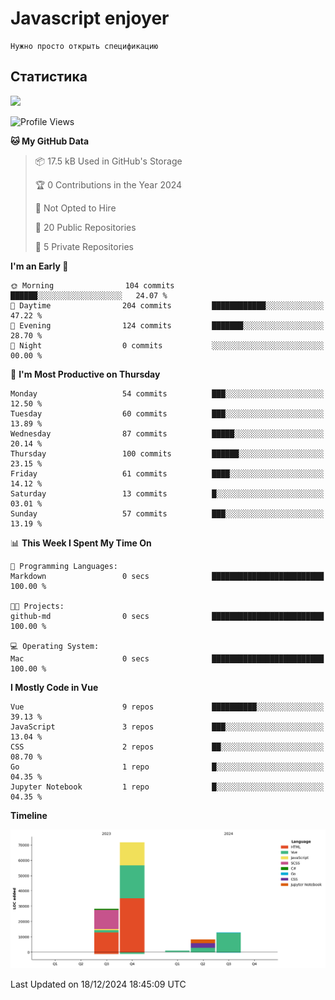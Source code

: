 # Javascript enjoyer

```
Нужно просто открыть спецификацию
```

## Статистика

<img height="202px" src="https://github-readme-stats.vercel.app/api/top-langs/?username=esavenko&hide=html&hide_title=true&hide_border=true&layout=compact&langs_count=8&exclude_repo=,Redventures-Movie-Quotes&theme=dark&text_color=010101&bg_color=fff9dd&show_icons=true"/>

<!--START_SECTION:waka-->
![Profile Views](http://img.shields.io/badge/Profile%20Views-53-blue)

**🐱 My GitHub Data** 

> 📦 17.5 kB Used in GitHub's Storage 
 > 
> 🏆 0 Contributions in the Year 2024
 > 
> 🚫 Not Opted to Hire
 > 
> 📜 20 Public Repositories 
 > 
> 🔑 5 Private Repositories 
 > 
**I'm an Early 🐤** 

```text
🌞 Morning                104 commits         ██████░░░░░░░░░░░░░░░░░░░   24.07 % 
🌆 Daytime                204 commits         ████████████░░░░░░░░░░░░░   47.22 % 
🌃 Evening                124 commits         ███████░░░░░░░░░░░░░░░░░░   28.70 % 
🌙 Night                  0 commits           ░░░░░░░░░░░░░░░░░░░░░░░░░   00.00 % 
```
📅 **I'm Most Productive on Thursday** 

```text
Monday                   54 commits          ███░░░░░░░░░░░░░░░░░░░░░░   12.50 % 
Tuesday                  60 commits          ███░░░░░░░░░░░░░░░░░░░░░░   13.89 % 
Wednesday                87 commits          █████░░░░░░░░░░░░░░░░░░░░   20.14 % 
Thursday                 100 commits         ██████░░░░░░░░░░░░░░░░░░░   23.15 % 
Friday                   61 commits          ████░░░░░░░░░░░░░░░░░░░░░   14.12 % 
Saturday                 13 commits          █░░░░░░░░░░░░░░░░░░░░░░░░   03.01 % 
Sunday                   57 commits          ███░░░░░░░░░░░░░░░░░░░░░░   13.19 % 
```


📊 **This Week I Spent My Time On** 

```text
💬 Programming Languages: 
Markdown                 0 secs              █████████████████████████   100.00 % 

🐱‍💻 Projects: 
github-md                0 secs              █████████████████████████   100.00 % 

💻 Operating System: 
Mac                      0 secs              █████████████████████████   100.00 % 
```

**I Mostly Code in Vue** 

```text
Vue                      9 repos             ██████████░░░░░░░░░░░░░░░   39.13 % 
JavaScript               3 repos             ███░░░░░░░░░░░░░░░░░░░░░░   13.04 % 
CSS                      2 repos             ██░░░░░░░░░░░░░░░░░░░░░░░   08.70 % 
Go                       1 repo              █░░░░░░░░░░░░░░░░░░░░░░░░   04.35 % 
Jupyter Notebook         1 repo              █░░░░░░░░░░░░░░░░░░░░░░░░   04.35 % 
```



**Timeline**

![Lines of Code chart](https://raw.githubusercontent.com/esavenko/esavenko/master/assets/bar_graph.png)


 Last Updated on 18/12/2024 18:45:09 UTC
<!--END_SECTION:waka-->
